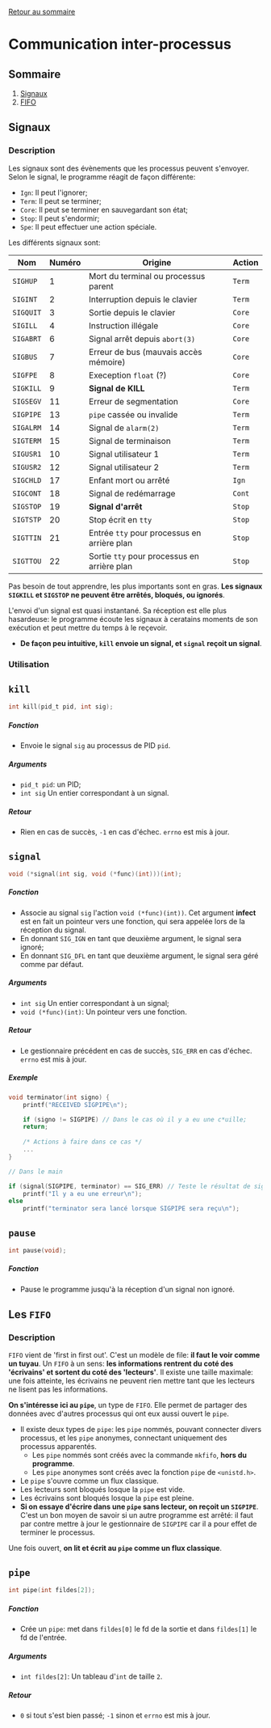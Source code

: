 <a href="http://skutnik.iiens.net/cours/1A/OSS">Retour au sommaire</a>

# Communication inter-processus

## Sommaire

1. [Signaux](#signaux)
2. [FIFO](#fifo)


## <a name="signaux"></a>Signaux

### Description

Les signaux sont des évènements que les processus peuvent s'envoyer. Selon le signal, le programme réagit de façon différente:

- `Ign`: Il peut l'ignorer;
- `Term`: Il peut se terminer;
- `Core`: Il peut se terminer en sauvegardant son état;
- `Stop`: Il peut s'endormir;
- `Spe`: Il peut effectuer une action spéciale.

Les différents signaux sont:

| Nom	      | Numéro | Origine				    | Action    |
|-------------|--------|--------------------------------------------|-----------|
| `SIGHUP`    | 1      | Mort du terminal ou processus parent	    | `Term`	|
| `SIGINT`    | 2      | Interruption depuis le clavier		    | `Term`	|
| `SIGQUIT`   | 3      | Sortie depuis le clavier		    | `Core`	|
| `SIGILL`    | 4      | Instruction illégale			    | `Core`	|
| `SIGABRT`   | 6      | Signal arrêt depuis `abort(3)`		    | `Core`	|
| `SIGBUS`    | 7      | Erreur de bus (mauvais accès mémoire)	    | `Core`	|
| `SIGFPE`    | 8      | Exeception `float` (?)			    | `Core`	|
| `SIGKILL`   | 9      | __Signal de KILL__			    | `Term`	|
| `SIGSEGV`   | 11     | Erreur de segmentation			    | `Core`	|
| `SIGPIPE`   | 13     | `pipe` cassée ou invalide		    | `Term`	|
| `SIGALRM`   | 14     | Signal de `alarm(2)`			    | `Term`	|
| `SIGTERM`   | 15     | Signal de terminaison			    | `Term`	|
| `SIGUSR1`   | 10     | Signal utilisateur 1	        	    | `Term`	|
| `SIGUSR2`   | 12     | Signal utilisateur 2			    | `Term`	|
| `SIGCHLD`   | 17     | Enfant mort ou arrêté			    | `Ign`	|
| `SIGCONT`   | 18     | Signal de redémarrage			    | `Cont`	|
| `SIGSTOP`   | 19     | __Signal d'arrêt__			    | `Stop`	|
| `SIGTSTP`   | 20     | Stop écrit en `tty`			    | `Stop`	|
| `SIGTTIN`   | 21     | Entrée `tty` pour processus en arrière plan| `Stop`	|
| `SIGTTOU`   | 22     | Sortie `tty` pour processus en arrière plan| `Stop`	|

Pas besoin de tout apprendre, les plus importants sont en gras. __Les signaux `SIGKILL` et `SIGSTOP` ne peuvent être arrêtés, bloqués, ou ignorés__.

L'envoi d'un signal est quasi instantané. Sa réception est elle plus hasardeuse: le programme écoute les signaux à ceratains moments de son exécution et peut mettre du temps à le reçevoir.

- __De façon peu intuitive, `kill` envoie un signal, et `signal` reçoit un signal__.

### Utilisation

## `kill`

```c
int kill(pid_t pid, int sig);
```

##### Fonction
- Envoie le signal `sig` au processus de PID `pid`.

##### Arguments
- `pid_t pid`: un PID;
- `int sig` Un entier correspondant à un signal.

##### Retour
- Rien en cas de succès, `-1` en cas d'échec. `errno` est mis à jour.

## `signal`

```c
void (*signal(int sig, void (*func)(int)))(int);
```

##### Fonction
- Associe au signal `sig` l'action `void (*func)(int))`. Cet argument __infect__ est en fait un pointeur vers une fonction, qui sera appelée lors de la réception du signal.
- En donnant `SIG_IGN` en tant que deuxième argument, le signal sera ignoré;
- En donnant `SIG_DFL` en tant que deuxième argument, le signal sera géré comme par défaut.

##### Arguments
- `int sig` Un entier correspondant à un signal;
- `void (*func)(int)`: Un pointeur vers une fonction.

##### Retour
- Le gestionnaire précédent en cas de succès, `SIG_ERR` en cas d'échec. `errno` est mis à jour.

##### Exemple

```c
void terminator(int signo) {
    printf("RECEIVED SIGPIPE\n");

    if (signo != SIGPIPE) // Dans le cas où il y a eu une c*uille;
	return;
    
    /* Actions à faire dans ce cas */
    ...
}

// Dans le main

if (signal(SIGPIPE, terminator) == SIG_ERR) // Teste le résultat de signal
    printf("Il y a eu une erreur\n");
else
    printf("terminator sera lancé lorsque SIGPIPE sera reçu\n");
```

## `pause`

```c
int pause(void);
```

##### Fonction
- Pause le programme jusqu'à la réception d'un signal non ignoré.

## <a name="fifo"></a>Les __`FIFO`__

### Description

`FIFO` vient de 'first in first out'. C'est un modèle de file: __il faut le voir comme un tuyau__. Un `FIFO` à un sens: __les informations rentrent du coté des 'écrivains' et sortent du coté des 'lecteurs'__. Il existe une taille maximale: une fois atteinte, les écrivains ne peuvent rien mettre tant que les lecteurs ne lisent pas les informations.

__On s'intéresse ici au `pipe`__, un type de `FIFO`. Elle permet de partager des données avec d'autres processus qui ont eux aussi ouvert le `pipe`.

- Il existe deux types de `pipe`: les `pipe` nommés, pouvant connecter divers processus, et les `pipe` anonymes, connectant uniquement des processus apparentés.
    + Les `pipe` nommés sont créés avec la commande `mkfifo`, __hors du programme__.
    + Les `pipe` anonymes sont créés avec la fonction `pipe` de `<unistd.h>`.
- Le `pipe` s'ouvre comme un flux classique.
- Les lecteurs sont bloqués losque la `pipe` est vide.
- Les écrivains sont bloqués losque la `pipe` est pleine.
- __Si on essaye d'écrire dans une `pipe` sans lecteur, on reçoit un `SIGPIPE`__. C'est un bon moyen de savoir si un autre programme est arrêté: il faut par contre mettre à jour le gestionnaire de `SIGPIPE` car il a pour effet de terminer le processus.

Une fois ouvert, __on lit et écrit au `pipe` comme un flux classique__.

## `pipe`

```c
int pipe(int fildes[2]);
```

##### Fonction
- Crée un `pipe`: met dans `fildes[0]` le fd de la sortie et dans `fildes[1]` le fd de l'entrée.

##### Arguments
- `int fildes[2]`: Un tableau d'`int` de taille `2`.

##### Retour
-  `0` si tout s'est bien passé; `-1` sinon et `errno` est mis à jour.
